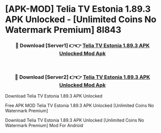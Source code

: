 # [APK-MOD] Telia TV Estonia 1.89.3 APK Unlocked - [Unlimited Coins No Watermark Premium] 8l843



<div align="center">
<h3>🔴 Download [Server1] 👉👉 <a href="https://momento.my/?title=Telia_TV_Estonia_1.89.3_APK_Unlocked">Telia TV Estonia 1.89.3 APK Unlocked Mod Apk</a></h3><br>

<h3>🔴 Download [Server2] 👉👉 <a href="https://momento.my/?title=Telia_TV_Estonia_1.89.3_APK_Unlocked">Telia TV Estonia 1.89.3 APK Unlocked Mod Apk</a></h3>
</div>



Download Telia TV Estonia 1.89.3 APK Unlocked 

Free APK MOD Telia TV Estonia 1.89.3 APK Unlocked [Unlimited Coins No Watermark Premium]

Download Telia TV Estonia 1.89.3 APK Unlocked [Unlimited Coins No Watermark Premium] Mod For Android
